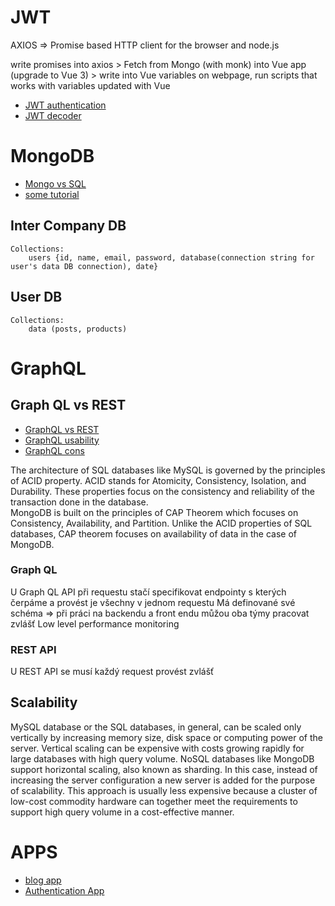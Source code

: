 # JWT

AXIOS => Promise based HTTP client for the browser and node.js  

write promises into axios > Fetch from Mongo (with monk) into Vue app (upgrade to Vue 3) > write into Vue variables on webpage, run scripts that works with variables updated with Vue 

- [JWT authentication](https://blog.nextzy.me/implementing-json-web-token-jwt-to-secure-your-app-c8e1bd6f6a29?gi=fd0c3294c588)
- [JWT decoder](https://jwt.io/ )
 
# MongoDB

- [Mongo vs SQL](https://www.knowi.com/blog/mongodb-vs-sql/) 
- [some tutorial](https://www.youtube.com/watch?v=rPqRyYJmx2g&ab_channel=MongoDB )

## Inter Company DB
    Collections:
        users {id, name, email, password, database(connection string for user's data DB connection), date}

## User DB
    Collections:
        data (posts, products)

 
# GraphQL

## Graph QL vs REST 
- [GraphQL vs REST](https://www.youtube.com/watch?v=T571423fC68&feature=emb_logo&ab_channel=Prisma)
- [GraphQL usability](https://www.youtube.com/watch?v=zMa8rfXI6MM&feature=emb_logo&ab_channel=Prisma)
- [GraphQL cons](https://www.root.cz/clanky/tri-nastrahy-graphql-na-co-si-dat-pozor/)
 
The architecture of SQL databases like MySQL is governed by the principles of ACID property. 
ACID stands for Atomicity, Consistency, Isolation, and Durability. These properties focus on the consistency and reliability of the transaction done in the database.  
MongoDB is built on the principles of CAP Theorem which focuses on Consistency, Availability, and Partition. Unlike the ACID properties of SQL databases, CAP theorem focuses on availability of data in the case of MongoDB. 

### Graph QL 

U Graph QL API při requestu stačí specifikovat endpointy s kterých čerpáme a provést je všechny v jednom requestu 
Má definované své schéma => při práci na backendu a front endu můžou oba týmy pracovat zvlášť 
Low level performance monitoring 

### REST API 

U REST API se musí každý request provést zvlášť 

## Scalability 

MySQL database or the SQL databases, in general, can be scaled only vertically by increasing memory size, disk space or computing power of the server. Vertical scaling can be expensive with costs growing rapidly for large databases with high query volume. 
NoSQL databases like MongoDB support horizontal scaling, also known as sharding. In this case, instead of increasing the server configuration a new server is added for the purpose of scalability. This approach is usually less expensive because a cluster of low-cost commodity hardware can together meet the requirements to support high query volume in a cost-effective manner. 


# APPS

- [blog app](https://www.youtube.com/watch?v=aKCdThHAIwI&ab_channel=TylerPotts)
- [Authentication App](https://www.youtube.com/watch?v=2jqok-WgelI&ab_channel=DevEd)
